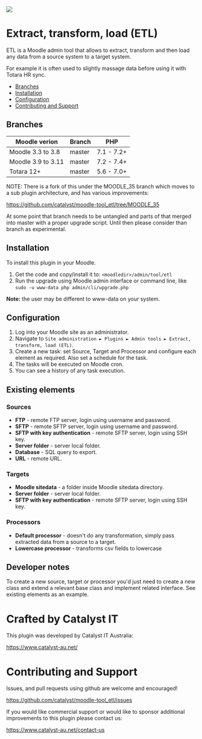 <a href="https://github.com/catalyst/moodle-tool_etl/actions?query=workflow%3A%22Run+all+tests%22">
<img src="https://github.com/catalyst/moodle-tool_etl/workflows/Run%20all%20tests/badge.svg">
</a>

# Extract, transform, load (ETL)
ETL is a Moodle admin tool that allows to extract, transform and then load any data from a source system to a target system.

For example it is often used to slightly massage data before using it with Totara HR sync.

* [Branches](#branches)
* [Installation](#installation)
* [Configuration](#configuration)
* [Contributing and Support](#contributing-and-support)


## Branches

| Moodle verion      | Branch  | PHP        |
| ------------------ | ------- | ---------- |
| Moodle 3.3 to 3.8  | master  | 7.1 - 7.2+ |
| Moodle 3.9 to 3.11 | master  | 7.2 - 7.4+ |
| Totara 12+         | master  | 5.6 - 7.0+ |

NOTE: There is a fork of this under the MOODLE_35 branch which moves to a sub plugin architecture, and has various improvements:

https://github.com/catalyst/moodle-tool_etl/tree/MOODLE_35

At some point that branch needs to be untangled and parts of that merged into master with a proper upgrade script. Until then please consider than branch as experimental.


## Installation
To install this plugin in your Moodle.
1. Get the code and copy/install it to: `<moodledir>/admin/tool/etl`
2. Run the upgrade using Moodle admin interface or command line, like `sudo -u www-data php admin/cli/upgrade.php`

**Note:** the user may be different to www-data on your system.

## Configuration
1. Log into your Moodle site as an administrator.
2. Navigate to  `Site administration ► Plugins ► Admin tools ► Extract, transform, load (ETL)`.
3. Create a new task: set Source, Target and Processor and configure each element as required. Also set a schedule for the task.
4. The tasks will be executed on Moodle cron.
5. You can see a history of any task execution.

## Existing elements

### Sources
* **FTP** - remote FTP server, login using username and password.
* **SFTP** - remote SFTP server, login using username and password.
* **SFTP with key authentication** - remote SFTP server, login using SSH key.
* **Server folder** - server local folder.
* **Database** - SQL query to export.
* **URL** - remote URL.

### Targets
* **Moodle sitedata** - a folder inside Moodle sitedata directory.
* **Server folder** - server local folder.
* **SFTP with key authentication** - remote SFTP server, login using SSH key.


### Processors
* **Default processor** - doesn't do any transformation, simply pass extracted data from a source to a target.
* **Lowercase processor** - transforms csv fields to lowercase 

## Developer notes
To create a new source, target or processor you'd just need to create a new class and extend a relevant base class and implement related interface. See existing elements as an example.

# Crafted by Catalyst IT

This plugin was developed by Catalyst IT Australia:

https://www.catalyst-au.net/

# Contributing and Support

Issues, and pull requests using github are welcome and encouraged!

https://github.com/catalyst/moodle-tool_etl/issues

If you would like commercial support or would like to sponsor additional improvements
to this plugin please contact us:

https://www.catalyst-au.net/contact-us
